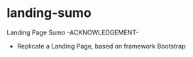 # landing-sumo
Landing Page Sumo
-ACKNOWLEDGEMENT-
- Replicate a Landing Page, based on framework Bootstrap
